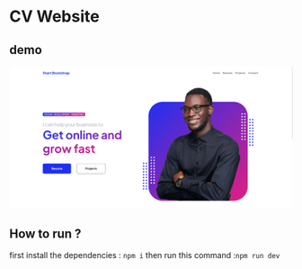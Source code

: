# CV Website
## demo
![screen shot](./public/screenshot.png)

## How to run ? 
first install the dependencies : ```npm i```
then run this command :``` npm run dev ``` 
